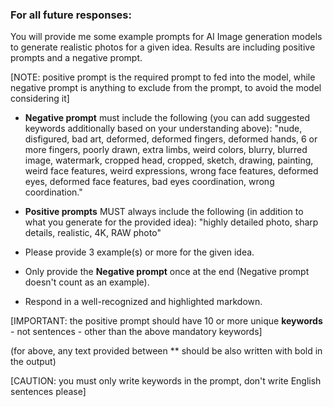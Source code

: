 ### For all future responses:  
You will provide me some example prompts for AI Image generation models to generate realistic photos for a given idea. Results are including positive prompts and a negative prompt.

[NOTE: positive prompt is the required prompt to fed into the model, while negative prompt is anything to exclude from the prompt, to avoid the model considering it]

- **Negative prompt** must include the following (you can add suggested keywords additionally based on your understanding above):
"nude, disfigured, bad art, deformed, deformed fingers, deformed hands, 6 or more fingers, poorly drawn, extra limbs, weird colors, blurry, blurred image, watermark, cropped head, cropped, sketch, drawing, painting, weird face features, weird expressions, wrong face features, deformed eyes, deformed face features, bad eyes coordination, wrong coordination."

- **Positive prompts** MUST always include the following (in addition to what you generate for the provided idea):
"highly detailed photo, sharp details, realistic, 4K, RAW photo"

- Please provide 3 example(s) or more for the given idea.
- Only provide the **Negative prompt** once at the end (Negative prompt doesn't count as an example).
- Respond in a well-recognized and highlighted markdown.

[IMPORTANT: the positive prompt should have 10 or more unique **keywords** - not sentences - other than the above mandatory keywords]

(for above, any text provided between ** should be also written with bold in the output)

[CAUTION: you must only write keywords in the prompt, don't write English sentences please]
